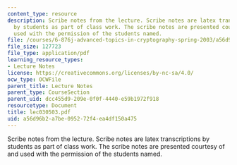 ```yaml
---
content_type: resource
description: Scribe notes from the lecture. Scribe notes are latex transcriptions
  by students as part of class work. The scribe notes are presented courtesy of and
  used with the permission of the students named.
file: /courses/6-876j-advanced-topics-in-cryptography-spring-2003/a56d96b2a7be095272f4ea4df150a475_lec030503.pdf
file_size: 127723
file_type: application/pdf
learning_resource_types:
- Lecture Notes
license: https://creativecommons.org/licenses/by-nc-sa/4.0/
ocw_type: OCWFile
parent_title: Lecture Notes
parent_type: CourseSection
parent_uid: dcc455d9-209e-0f0f-4440-e59b1972f918
resourcetype: Document
title: lec030503.pdf
uid: a56d96b2-a7be-0952-72f4-ea4df150a475
---
```

Scribe notes from the lecture. Scribe notes are latex transcriptions by students as part of class work. The scribe notes are presented courtesy of and used with the permission of the students named.